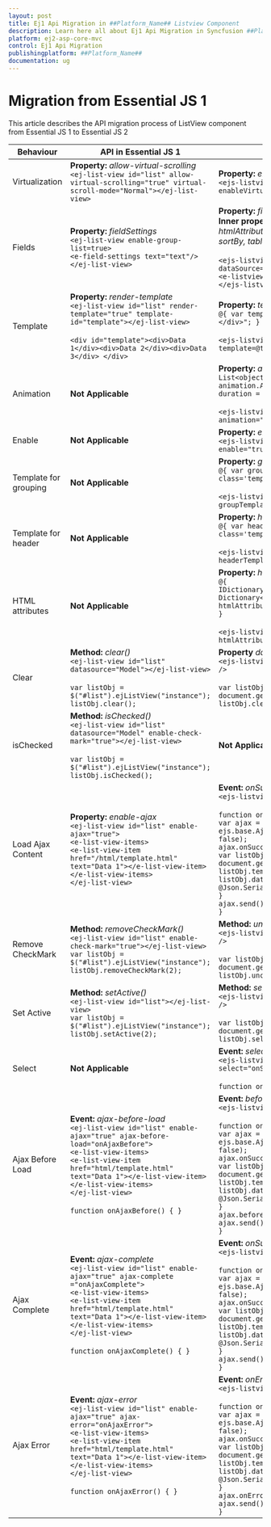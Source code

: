 ```yaml
---
layout: post
title: Ej1 Api Migration in ##Platform_Name## Listview Component
description: Learn here all about Ej1 Api Migration in Syncfusion ##Platform_Name## Listview component and more.
platform: ej2-asp-core-mvc
control: Ej1 Api Migration
publishingplatform: ##Platform_Name##
documentation: ug
---
```


# Migration from Essential JS 1

This article describes the API migration process of ListView component from Essential JS 1 to Essential JS 2

| Behaviour | API in Essential JS 1 | API in Essential JS 2 |
| --- | --- | --- |
| Virtualization | **Property:**  *allow-virtual-scrolling*  <br  />  `<ej-list-view id="list" allow-virtual-scrolling="true" virtual-scroll-mode="Normal"></ej-list-view>`| **Property:**  *enableVirtualization*  <br  />  `<ejs-listview id="list" dataSource="ViewBag.data" enableVirtualization="true"></ejs-listview>` |
| Fields | **Property:**  *fieldSettings*  <br  /> `<ej-list-view enable-group-list=true>`<br/>`<e-field-settings text="text"/>`<br/>`</ej-list-view>` | **Property:**  *fields*  <br  />  **Inner properties:**  *child, enabled, groupBy htmlAttributes, iconCss, id, isChecked, isVisible, sortBy, tableName, text, tooltip.*  <br/><br/>  `<ejs-listview id="list" dataSource="ViewBag.data">`<br/>`<e-listview-fieldsettings groupBy="category" />`<br/>`</ejs-listview>`|
| Template | **Property:**  *render-template*  <br/> `<ej-list-view id="list" render-template="true" template-id="template"></ej-list-view>` <br/> <br/> `<div id="template"><div>Data 1</div><div>Data 2</div><div>Data 3</div> </div>`| **Property:**  *template*  <br  /> `@{ var template = "<div class='template'>${text}</div>"; }` <br/><br/> `<ejs-listview id="list" dataSource="ViewBag.data" template=@template />`|
| Animation | **Not Applicable** | **Property:**  *animation*  <br  /> `List<object> animation = new List<object>();` <br/>  `animation.Add(new { effect = "SlideLeft", duration = "400", easing = "ease" });` <br/><br/> `<ejs-listview id="list" dataSource="ViewBag.data" animation="ViewBag.animation" />`|
| Enable | **Not Applicable** |**Property:**  *enable*  <br  /> `<ejs-listview id="list" dataSource="ViewBag.data" enable="true" />`|
| Template for grouping | **Not Applicable** | **Property:**  *groupTemplate*  <br  /> `@{ var groupTemplate = "<div class='template'>${text}</div>"; }` <br/><br/> `<ejs-listview id="list" dataSource="ViewBag.data" groupTemplate="@groupTemplate" />`  |
| Template for header |**Not Applicable** | **Property:**  *headerTemplate*  <br  /> `@{ var headerTemplate = "<div class='template'>${text}</div>"; }` <br/><br/> `<ejs-listview id="list" dataSource="ViewBag.data" headerTemplate="@headerTemplate" />`|
| HTML attributes |**Not Applicable**| **Property:**  *htmlAttributes*  <br  /> `@{`<br/>`IDictionary<string, object> htmlAttribute = new Dictionary<string, object>();`<br/>`htmlAttribute.Add("class", "listViewCustom");`<br/>`}` <br/><br/> `<ejs-listview id="list" dataSource="ViewBag.data" htmlAttributes="htmlAttribute" />`|
| Clear | **Method:**  *clear()*  <br  /> `<ej-list-view id="list" datasource="Model"></ej-list-view>` <br/> <br/> `var listObj = $("#list").ejListView("instance");` <br/> `listObj.clear();` | **Property**  *dataSource*  <br  /> `<ejs-listview id="list" dataSource="ViewBag.data" />` <br/><br/> `var listObj = document.getElementById('list').ej2_instances[0];` <br/> `listObj.clear();`|
| isChecked | **Method:**  *isChecked()*  <br  /> `<ej-list-view id="list" datasource="Model" enable-check-mark="true"></ej-list-view>` <br/> <br/> `var listObj = $("#list").ejListView("instance");` <br/> `listObj.isChecked();`  | **Not Applicable**|
| Load Ajax Content | **Property:**  *enable-ajax*  <br  /> `<ej-list-view id="list" enable-ajax="true">`<br/>`<e-list-view-items>`<br/>`<e-list-view-item href="/html/template.html" text="Data 1"></e-list-view-item>`<br/>`</e-list-view-items>`<br/>`</ej-list-view>` | **Event:**  *onSuccess*  <br  />  `<ejs-listview id="list" actionBegin="onBegin" />` <br/> <br/> `function onBegin() {` <br/> `var ajax = new ejs.base.Ajax("/html/template.html", "GET", false);` <br/> `ajax.onSuccess = function (value) {` <br/> `var listObj = document.getElementById('list').ej2_instances[0];` <br/> `listObj.template = value;` <br/> `listObj.dataSource = @Json.Serialize(ViewBag.data);` <br/> `}` <br/> `ajax.send();` <br/> `}`|
| Remove CheckMark | **Method:**  *removeCheckMark()*  <br  /> `<ej-list-view id="list" enable-check-mark="true"></ej-list-view>` <br/> `var listObj = $("#list").ejListView("instance");` <br/> `listObj.removeCheckMark(2);` | **Method:**  *uncheckItem()*  <br  /> `<ejs-listview id="list" dataSource="ViewBag.data" />` <br/><br/> `var listObj = document.getElementById('list').ej2_instances[0];` <br/> `listObj.uncheckItem({ id:'2' });`|
| Set Active | **Method:**  *setActive()*  <br  /> `<ej-list-view id="list"></ej-list-view>` <br/> `var listObj = $("#list").ejListView("instance");` <br/> `listObj.setActive(2);` | **Method:**  *selectItem()*  <br  /> `<ejs-listview id="list" dataSource="ViewBag.data" />` <br/><br/> `var listObj = document.getElementById('list').ej2_instances[0];` <br/> `listObj.selectItem({ id:'2' });`|
| Select |**Not Applicable**| **Event:**  *select*  <br  /> `<ejs-listview id="list" dataSource="ViewBag.data" select="onSelect" />` <br/> <br/> `function onSelect() { }` |
| Ajax Before Load| **Event:**  *ajax-before-load*  <br  /> `<ej-list-view id="list" enable-ajax="true" ajax-before-load="onAjaxBefore">`<br/>`<e-list-view-items>`<br/>`<e-list-view-item href="html/template.html" text="Data 1"></e-list-view-item>`<br/>`</e-list-view-items>`<br/>`</ej-list-view>` <br/> <br/> `function onAjaxBefore() { }`| **Event:**  *beforeSend*  <br  /> `<ejs-listview id="list" actionBegin="onBegin" />` <br/> <br/> `function onBegin() {` <br/> `var ajax = new ejs.base.Ajax("/html/template.html", "GET", false);` <br/> `ajax.onSuccess = function (value) {` <br/> `var listObj = document.getElementById('list').ej2_instances[0];` <br/> `listObj.template = value;` <br/> `listObj.dataSource = @Json.Serialize(ViewBag.data);` <br/> `}` <br/> `ajax.beforeSend = function (value) { }` <br/> `ajax.send();` <br/> `}` |
| Ajax Complete | **Event:**  *ajax-complete*  <br  /> `<ej-list-view id="list" enable-ajax="true" ajax-complete ="onAjaxComplete">`<br/>`<e-list-view-items>`<br/>`<e-list-view-item href="html/template.html" text="Data 1"></e-list-view-item>`<br/>`</e-list-view-items>`<br/>`</ej-list-view>` <br/> <br/> `function onAjaxComplete() { }`| **Event:**  *onSuccess*  <br  /> `<ejs-listview id="list" actionBegin="onBegin" />` <br/> <br/> `function onBegin() {` <br/> `var ajax = new ejs.base.Ajax("/html/template.html", "GET", false);` <br/> `ajax.onSuccess = function (value) {` <br/> `var listObj = document.getElementById('list').ej2_instances[0];` <br/> `listObj.template = value;` <br/> `listObj.dataSource = @Json.Serialize(ViewBag.data);` <br/> `}` <br/> `ajax.send();` <br/> `}`|
| Ajax Error | **Event:**  *ajax-error*  <br  />  `<ej-list-view id="list" enable-ajax="true" ajax-error="onAjaxError">`<br/>`<e-list-view-items>`<br/>`<e-list-view-item href="html/template.html" text="Data 1"></e-list-view-item>`<br/>`</e-list-view-items>`<br/>`</ej-list-view>` <br/> <br/> `function onAjaxError() { }` | **Event:**  *onError*  <br  /> `<ejs-listview id="list" actionBegin="onBegin" />` <br/> <br/> `function onBegin() {` <br/> `var ajax = new ejs.base.Ajax("/html/template.html", "GET", false);` <br/> `ajax.onSuccess = function (value) {` <br/> `var listObj = document.getElementById('list').ej2_instances[0];` <br/> `listObj.template = value;` <br/> `listObj.dataSource = @Json.Serialize(ViewBag.data);` <br/> `}` <br/> `ajax.onError = function (value) { }` <br/> `ajax.send();` <br/> `}`|
